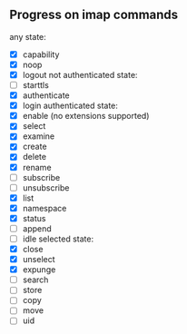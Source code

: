 ## Progress on imap commands

any state:
- [X] capability
- [X] noop
- [X] logout
not authenticated state:
- [ ] starttls
- [X] authenticate
- [X] login
authenticated state:
- [X] enable (no extensions supported)
- [X] select
- [X] examine
- [X] create
- [X] delete
- [X] rename
- [ ] subscribe
- [ ] unsubscribe
- [X] list
- [X] namespace
- [X] status
- [ ] append
- [ ] idle
selected state:
- [X] close
- [X] unselect
- [X] expunge
- [ ] search
- [ ] store
- [ ] copy
- [ ] move
- [ ] uid
